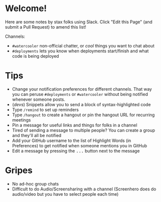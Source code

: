 # Welcome!

Here are some notes by stax folks using Slack. Click "Edit this Page" (and submit a Pull Request) to amend this list!

Channels:

- `#watercooler` non-official chatter, or _cool_ things you want to chat about
- `#deployments` lets you know when deployments start/finish and what code is being deployed

# Tips

- Change your notification preferences for different channels. That way you can peruse `#deployments` or `#watercooler` without being notified whenever someone posts.
- (*devs*) Snippets allow you to send a block of syntax-highlighted code
- Type `/remind` to set up reminders
- Type `/hangout` to create a hangout or pin the hangout URL for recurring meetings
- Pin a message for useful links and things for folks in a channel
- Tired of sending a message to multiple people? You can create a group and they'll all be notified
- Add your GitHub username to the list of Highlight Words (in Preferences) to get notified when someone mentions you in GitHub
- Edit a message by pressing the <kbd>...</kbd> button next to the message


# Gripes

- No ad-hoc group chats
- Difficult to do Audio/Screensharing with a channel (Screenhero does do audio/video but you have to select people each time)
